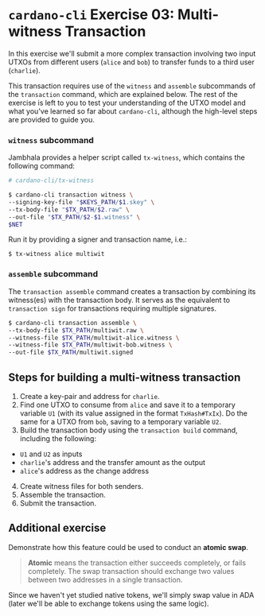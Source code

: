 # **`cardano-cli` Exercise 03: Multi-witness Transaction**
In this exercise we'll submit a more complex transaction involving two input UTXOs from different users (`alice` and `bob`) to transfer funds to a third user (`charlie`).

This transaction requires use of the `witness` and `assemble` subcommands of the `transaction` command, which are explained below. The rest of the exercise is left to you to test your understanding of the UTXO model and what you've learned so far about `cardano-cli`, although the high-level steps are provided to guide you.

### **`witness` subcommand**
Jambhala provides a helper script called `tx-witness`, which contains the following command:

```sh
# cardano-cli/tx-witness

$ cardano-cli transaction witness \
--signing-key-file "$KEYS_PATH/$1.skey" \
--tx-body-file "$TX_PATH/$2.raw" \
--out-file "$TX_PATH/$2-$1.witness" \
$NET
```

Run it by providing a signer and transaction name, i.e.:

```
$ tx-witness alice multiwit
```

### **`assemble` subcommand**
The `transaction assemble` command creates a transaction by combining its witness(es) with the transaction body. It serves as the equivalent to `transaction sign` for transactions requiring multiple signatures.

```sh
$ cardano-cli transaction assemble \
--tx-body-file $TX_PATH/multiwit.raw \
--witness-file $TX_PATH/multiwit-alice.witness \
--witness-file $TX_PATH/multiwit-bob.witness \
--out-file $TX_PATH/multiwit.signed
```

## **Steps for building a multi-witness transaction**
1. Create a key-pair and address for `charlie`.
2. Find one UTXO to consume from `alice` and save it to a temporary variable `U1` (with its value assigned in the format `TxHash#TxIx`). Do the same for a UTXO from `bob`, saving to a temporary variable `U2`.
3. Build the transaction body using the `transaction build` command, including the following:
  * `U1` and `U2` as inputs
  * `charlie`'s address and the transfer amount as the output
  * `alice`'s address as the change address
4. Create witness files for both senders.
5. Assemble the transaction.
6. Submit the transaction.

## **Additional exercise**
Demonstrate how this feature could be used to conduct an **atomic swap**.
  >**Atomic** means the transaction either succeeds completely, or fails completely. The swap transaction should exchange two values between two addresses in a single transaction.

Since we haven't yet studied native tokens, we'll simply swap value in ADA (later we'll be able to exchange tokens using the same logic).